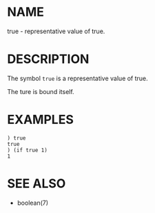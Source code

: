 # NAME
true - representative value of true.

# DESCRIPTION
The symbol `true` is a representative value of true.

The ture is bound itself.

# EXAMPLES

    ) true
    true
    ) (if true 1)
    1

# SEE ALSO
- boolean(7)
